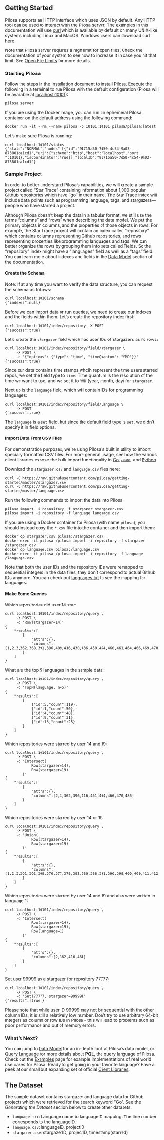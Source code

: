## Getting Started

Pilosa supports an HTTP interface which uses JSON by default. Any HTTP tool can be used to interact with the Pilosa server. The examples in this documentation will use [curl](https://curl.haxx.se/) which is available by default on many UNIX-like systems including Linux and MacOS. Windows users can download curl [here](https://curl.haxx.se/download.html).

Note that Pilosa server requires a high limit for open files. Check the documentation of your system to see how to increase it in case you hit that limit. See [Open File Limits](https://www.pilosa.com/docs/administration/#open-file-limits) for more details.

### Starting Pilosa

Follow the steps in the [Installation](https://www.pilosa.com/docs/latest/installation/) document to install Pilosa. Execute the following in a terminal to run Pilosa with the default configuration (Pilosa will be available at [localhost:10101](http://localhost:10101/)):

```
pilosa server
```

If you are using the Docker image, you can run an ephemeral Pilosa container on the default address using the following command:

```
docker run -it --rm --name pilosa -p 10101:10101 pilosa/pilosa:latest
```

Let’s make sure Pilosa is running:

```request
curl localhost:10101/status
{"state":"NORMAL","nodes":[{"id":"91715a50-7d50-4c54-9a03-873801da1cd1","uri":{"scheme":"http","host":"localhost","port
":10101},"isCoordinator":true}],"localID":"91715a50-7d50-4c54-9a03-873801da1cd1"}
```

### Sample Project

In order to better understand Pilosa’s capabilities, we will create a sample project called “Star Trace” containing information about 1,000 popular Github repositories which have “go” in their name. The Star Trace index will include data points such as programming language, tags, and stargazers—people who have starred a project.

Although Pilosa doesn’t keep the data in a tabular format, we still use the terms “columns” and “rows” when describing the data model. We put the primary objects in columns, and the properties of those objects in rows. For example, the Star Trace project will contain an index called “repository” which contains columns representing Github repositories, and rows representing properties like programming languages and tags. We can better organize the rows by grouping them into sets called Fields. So the “repository” index might have a “languages” field as well as a “tags” field. You can learn more about indexes and fields in the [Data Model](https://www.pilosa.com/docs/latest/data-model/) section of the documentation.

#### Create the Schema

Note: If at any time you want to verify the data structure, you can request the schema as follows:

```request
curl localhost:10101/schema
{"indexes":null}
```

Before we can import data or run queries, we need to create our indexes and the fields within them. Let’s create the repository index first:

```request
curl localhost:10101/index/repository -X POST
{"success":true}
```

Let’s create the `stargazer` field which has user IDs of stargazers as its rows:

```request
curl localhost:10101/index/repository/field/stargazer \
     -X POST \
     -d '{"options": {"type": "time", "timeQuantum": "YMD"}}'
{"success":true}
```

Since our data contains time stamps whcih represent the time users starred repos, we set the field type to `time`. Time quantum is the resolution of the time we want to use, and we set it to `YMD` (year, month, day) for `stargazer`.

Next up is the `language` field, which will contain IDs for programming languages:

```request
curl localhost:10101/index/repository/field/language \
     -X POST
{"success":true}
```

The `language` is a `set` field, but since the default field type is `set`, we didn’t specify it in field options.

#### Import Data From CSV Files

For demonstration purposes, we're using Pilosa's built in utility to import specially formatted CSV files. For more general usage, see how the various client libraries expose the bulk import functionality in [Go](https://github.com/pilosa/go-pilosa/blob/master/docs/imports-exports.md), [Java](https://github.com/pilosa/java-pilosa/blob/master/docs/imports.md), and [Python](https://github.com/pilosa/python-pilosa/tree/master/docs/imports.md).

Download the `stargazer.csv` and `language.csv` files here:

```
curl -O https://raw.githubusercontent.com/pilosa/getting-started/master/stargazer.csv
curl -O https://raw.githubusercontent.com/pilosa/getting-started/master/language.csv
```

Run the following commands to import the data into Pilosa:

```
pilosa import -i repository -f stargazer stargazer.csv
pilosa import -i repository -f language language.csv
```

If you are using a Docker container for Pilosa (with name `pilosa`), you should instead copy the `*.csv` file into the container and then import them:

```
docker cp stargazer.csv pilosa:/stargazer.csv
docker exec -it pilosa /pilosa import -i repository -f stargazer /stargazer.csv
docker cp language.csv pilosa:/language.csv
docker exec -it pilosa /pilosa import -i repository -f language /language.csv
```

Note that both the user IDs and the repository IDs were remapped to sequential integers in the data files, they don’t correspond to actual Github IDs anymore. You can check out [languages.txt](https://github.com/pilosa/getting-started/blob/master/languages.txt) to see the mapping for languages.

#### Make Some Queries

Which repositories did user 14 star:

```request
curl localhost:10101/index/repository/query \
     -X POST \
     -d 'Row(stargazer=14)'
{
    "results":[
        {
            "attrs":{},
            "columns":[1,2,3,362,368,391,396,409,416,430,436,450,454,460,461,464,466,469,470,483,484,486,490,491,503,504,514]
        }
    ]
}
```

What are the top 5 languages in the sample data:

```request
curl localhost:10101/index/repository/query \
     -X POST \
     -d 'TopN(language, n=5)'
{
    "results":[
        [
            {"id":5,"count":119},
            {"id":1,"count":50},
            {"id":4,"count":48},
            {"id":9,"count":31},
            {"id":13,"count":25}
        ]
    ]
}
```

Which repositories were starred by user 14 and 19:

```request
curl localhost:10101/index/repository/query \
     -X POST \
     -d 'Intersect(
            Row(stargazer=14), 
            Row(stargazer=19)
        )'
{
    "results":[
        {
            "attrs":{},
            "columns":[2,3,362,396,416,461,464,466,470,486]
        }
    ]
}
```

Which repositories were starred by user 14 or 19:

```request
curl localhost:10101/index/repository/query \
     -X POST \
     -d 'Union(
            Row(stargazer=14), 
            Row(stargazer=19)
        )'
{
    "results":[
        {
            "attrs":{},
            "columns":[1,2,3,361,362,368,376,377,378,382,386,388,391,396,398,400,409,411,412,416,426,428,430,435,436,450,452,453,454,456,460,461,464,465,466,469,470,483,484,486,487,489,490,491,500,503,504,505,512,514]
        }
    ]
}
```

Which repositories were starred by user 14 and 19 and also were written in language 1:

```request
curl localhost:10101/index/repository/query \
     -X POST \
     -d 'Intersect(
            Row(stargazer=14), 
            Row(stargazer=19),
            Row(language=1)
        )'
{
    "results":[
        {
            "attrs":{},
            "columns":[2,362,416,461]
        }
    ]
}
```

Set user 99999 as a stargazer for repository 77777:

```request
curl localhost:10101/index/repository/query \
     -X POST \
     -d 'Set(77777, stargazer=99999)'
{"results":[true]}
```

Please note that while user ID 99999 may not be sequential with the other column IDs, it is still a relatively low number. Don’t try to use arbitrary 64-bit integers as column or row IDs in Pilosa - this will lead to problems such as poor performance and out of memory errors.

### What’s Next?

You can jump to [Data Model](https://www.pilosa.com/docs/latest/data-model/) for an in-depth look at Pilosa’s data model, or [Query Language](https://www.pilosa.com/docs/latest/query-language/) for more details about **PQL**, the query language of Pilosa. Check out the [Examples](https://www.pilosa.com/docs/latest/examples/) page for example implementations of real world use cases for Pilosa. Ready to get going in your favorite language? Have a peek at our small but expanding set of official [Client Libraries](https://www.pilosa.com/docs/latest/client-libraries/).



## The Dataset

The sample dataset contains stargazer and language data for Github projects which were retrieved for the search keyword "Go". See the *Generating the Dataset* section below to create other datasets.

- `language.txt`: Language name to languageID mapping. The line number corresponds to the languageID.
- `language.csv`: languageID, projectID
- `stargazer.csv`: stargazerID, projectID, timestamp(starred)


